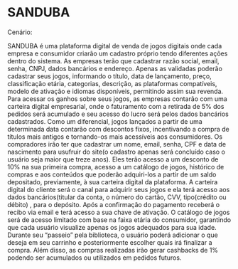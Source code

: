 # SANDUBA

Cenário:

SANDUBA é uma plataforma digital de venda de jogos digitais onde cada empresa e consumidor criarão um cadastro próprio tendo diferentes ações dentro do sistema. 
As empresas terão que cadastrar razão social, email, senha, CNPJ, dados bancários e endereço. Apenas as validadas poderão cadastrar seus jogos, informando o título, data de lançamento, preço, classificação etária, categorias, descrição, as plataformas compatíveis, modelo de ativação e idiomas disponíveis, permitindo assim  sua revenda. Para acessar os ganhos sobre seus jogos, as empresas contarão com uma carteira digital empresarial, onde o faturamento com a retirada de 5% dos pedidos será acumulado e seu acesso do lucro será pelos dados bancários cadastrados. 
Como um diferencial, jogos lançados a partir de uma determinada data contarão com descontos fixos, incentivando a compra de títulos mais antigos e tornando-os mais acessíveis aos consumidores.
Os compradores irão ter que cadastrar um nome, email, senha, CPF e data de nascimento para usufruir do site(o cadastro apenas será concluído caso o usuário seja maior que treze anos). Eles terão acesso a um desconto de 10% na sua primeira compra, acesso a um catálogo de jogos,  histórico de compras e aos conteúdos que poderão adquiri-los a partir de um saldo depositado, previamente, à sua carteira digital da plataforma.  A carteira digital do cliente será o canal para adquirir seus jogos e ela terá acesso aos dados bancários(titular da conta, o número do cartão, CVV, tipo(crédito ou débito) , para o depósito. Após a confirmação do pagamento receberá o recibo via email e terá acesso a sua chave de ativação. 
O catálogo de jogos será de acesso limitado com base na faixa etária do consumidor, garantindo que cada usuário visualize apenas os jogos adequados para sua idade. Durante seu “passeio” pela biblioteca, o usuário poderá adicionar o que deseja em seu carrinho e posteriormente escolher quais irá finalizar a compra. Além disso, as compras realizadas irão gerar cashbacks de 1% podendo ser acumulados ou utilizados em pedidos futuros.
